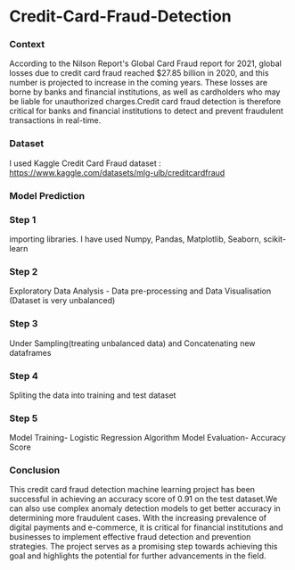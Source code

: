 # Credit-Card-Fraud-Detection
### Context 
According to the Nilson Report's Global Card Fraud report for 2021, global losses due to credit card fraud reached $27.85 billion in 2020, and this number is projected to increase in the coming years. These losses are borne by banks and financial institutions, as well as cardholders who may be liable for unauthorized charges.Credit card fraud detection is therefore critical for banks and financial institutions to detect and prevent fraudulent transactions in real-time.

### Dataset 
I used Kaggle Credit Card Fraud dataset : https://www.kaggle.com/datasets/mlg-ulb/creditcardfraud

### Model Prediction
### Step 1
importing libraries. I have used Numpy, Pandas, Matplotlib, Seaborn, scikit-learn
### Step 2
Exploratory Data Analysis - Data pre-processing and Data Visualisation
(Dataset is very unbalanced)
### Step 3
Under Sampling(treating unbalanced data) and Concatenating new dataframes
### Step 4 
Spliting the data into training and test dataset
### Step 5 
Model Training- Logistic Regression Algorithm
Model Evaluation- Accuracy Score

### Conclusion
This credit card fraud detection machine learning project has been successful in achieving an accuracy score of 0.91 on the test dataset.We can also use complex anomaly detection models to get better accuracy in determining more fraudulent cases. With the increasing prevalence of digital payments and e-commerce, it is critical for financial institutions and businesses to implement effective fraud detection and prevention strategies. The project serves as a promising step towards achieving this goal and highlights the potential for further advancements in the field.
